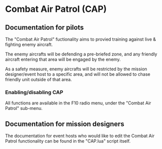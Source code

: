 # Combat Air Patrol (CAP)

## Documentation for pilots

The "Combat Air Patrol" fuctionality aims to provied training against live & fighting enemy aircraft.

The enemy aircrafts will be defending a pre-briefed zone, and any friendly aircraft entering that area will be engaged by the enemy.

As a safety measure, enemy aircrafts will be restricted by the mission designer/event host to a specific area, and will not be allowed to chase friendly unit outside of that area.

### Enabling/disabling CAP

All functions are available in the F10 radio menu, under the "Combat Air Patrol" sub-menu.


## Documentation for mission designers

The documentation for event hosts who would like to edit the Combat Air Patrol functionality can be found in the "CAP.lua" script itself.